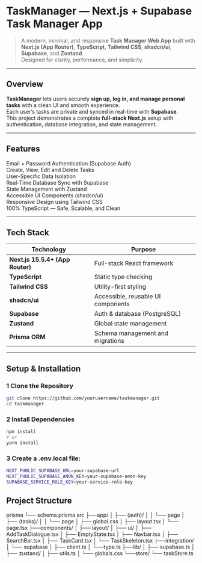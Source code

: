 # TaskManager — Next.js + Supabase Task Manager App

> A modern, minimal, and responsive **Task Manager Web App** built with **Next.js (App Router)**, **TypeScript**, **Tailwind CSS**, **shadcn/ui**, **Supabase**, and **Zustand**.  
> Designed for clarity, performance, and simplicity.

---

## Overview

**TaskManager** lets users securely **sign up, log in, and manage personal tasks** with a clean UI and smooth experience.  
Each user’s tasks are private and synced in real-time with **Supabase**.  
This project demonstrates a complete **full-stack Next.js** setup with authentication, database integration, and state management.

---

## Features

Email + Password Authentication (Supabase Auth)  
 Create, View, Edit and Delete Tasks  
 User-Specific Data Isolation  
 Real-Time Database Sync with Supabase  
 State Management with Zustand  
 Accessible UI Components (shadcn/ui)  
 Responsive Design using Tailwind CSS  
 100% TypeScript — Safe, Scalable, and Clean

---

## Tech Stack

| Technology                       | Purpose                            |
| -------------------------------- | ---------------------------------- |
| **Next.js 15.5.4+ (App Router)** | Full-stack React framework         |
| **TypeScript**                   | Static type checking               |
| **Tailwind CSS**                 | Utility-first styling              |
| **shadcn/ui**                    | Accessible, reusable UI components |
| **Supabase**                     | Auth & database (PostgreSQL)       |
| **Zustand**                      | Global state management            |
| **Prisma ORM**                   | Schema management and migrations   |

---

## Setup & Installation

### 1️ Clone the Repository

```bash
git clone https://github.com/yourusername/taskmanager.git
cd taskmanager
```

### 2 Install Dependencies

```bash
npm install
# or
yarn install
```

### 3 Create a .env.local file:

```bash
NEXT_PUBLIC_SUPABASE_URL=your-supabase-url
NEXT_PUBLIC_SUPABASE_ANON_KEY=your-supabase-anon-key
SUPABASE_SERVICE_ROLE_KEY=your-service-role-key
```

## Project Structure

prisma
└── schema.prisma
src
 ├──app/
 │  ├── (auth)/
 │  │ └── page
 │  ├── (tasks)/
 │  │ └── page
 │  ├── global.css
 │  ├── layout.tsx
 │  └── page.tsx
 ├──components/
 │  ├── layout/
 │  ├── ui/
 │  ├── AddTaskDialogue.tsx
 │  ├── EmptyState.tsx
 │  ├── Navbar.tsx
 │  ├── SearchBar.tsx
 │  ├── TaskCard.tsx
 │  └── TaskSkeleton.tsx
 ├──integration/
 │  └── supabase
 │  ├── client.ts
 │  └──type.ts
 ├──lib/
 │  ├── supabase.ts
 │  ├── zustand/
 │  ├── utils.ts
 │  └── globals.css
 └──store/
    └── taskStore.ts
